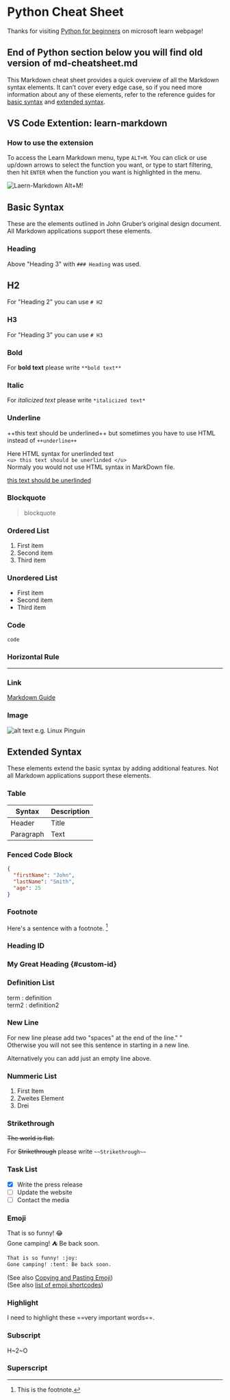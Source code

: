 # Python Cheat Sheet

Thanks for visiting [Python for beginners][beginner-python] on microsoft learn webpage!

[beginner-python]: https://learn.microsoft.com/en-gb/training/paths/beginner-python/

## End of Python section below you will find old version of md-cheatsheet.md

<!-- below is a copy of ../md/md-cheatsheet.md file from 03.12.2024 -->

This Markdown cheat sheet provides a quick overview of all the Markdown syntax elements. It can’t cover every edge case, so if you need more information about any of these elements, refer to the reference guides for [basic syntax](https://www.markdownguide.org/basic-syntax) and [extended syntax](https://www.markdownguide.org/extended-syntax).

## VS Code Extention: learn-markdown

### How to use the extension

To access the Learn Markdown menu, type `ALT+M`. You can click or use up/down arrows to select the function you want, or type to start filtering, then hit `ENTER` when the function you want is highlighted in the menu.

![Laern-Markdown Alt+M!](./images/Learn-Markdown_Alt+M.png "Alt+M")

## Basic Syntax

These are the elements outlined in John Gruber’s original design document. All Markdown applications support these elements.

### Heading

Above "Heading 3" with `### Heading` was used.

<!-- This section provides an overview of 
# H1 - "Heading 1"

For "Heading 1" you can use `# H1`

Markdown syntax -->

## H2

For "Heading 2" you can use `# H2`

### H3

For "Heading 3" you can use `# H3`

### Bold

For **bold text** please write `**bold text**`

### Italic

For *italicized text* please write `*italicized text*`

### Underline

++this text should be underlined++ but sometimes you have to use HTML instead of `++underline++`  

Here HTML syntax for unerlinded text  
`<u> this text should be unerlinded </u>`  
Normaly you would not use HTML syntax in MarkDown file.  

<u>
   this text should be unerlinded
</u>

### Blockquote

> blockquote

### Ordered List

1. First item
2. Second item
3. Third item

### Unordered List

- First item
- Second item
- Third item

### Code

`code`

### Horizontal Rule

---

### Link

[Markdown Guide][beginner-python]

### Image

![alt text e.g. Linux Pinguin][LinuxPinguinImage]

## Extended Syntax

These elements extend the basic syntax by adding additional features. Not all Markdown applications support these elements.

### Table

| Syntax | Description |
| ----------- | ----------- |
| Header | Title |
| Paragraph | Text |

### Fenced Code Block

```json
{
  "firstName": "John",
  "lastName": "Smith",
  "age": 25
}
```

### Footnote

Here's a sentence with a footnote. [^1]

[^1]: This is the footnote.

### Heading ID

### My Great Heading {#custom-id}

### Definition List

term
: definition  
term2
: definition2

### New Line

For new line please add two "spaces" at the end of the line."  "  
Otherwise you will not see this sentence in starting in a new line.

Alternatively you can add just an empty line above.

### Nummeric List

1. First Item
2. Zweites Element
3. Drei

### Strikethrough

~~The world is flat.~~

For ~~Strikethrough~~ please write `~~Strikethrough~~`

### Task List

- [x] Write the press release
- [ ] Update the website
- [ ] Contact the media

### Emoji

That is so funny! :joy:  
Gone camping! :tent: Be back soon.

```txt
That is so funny! :joy:  
Gone camping! :tent: Be back soon.
```

(See also [Copying and Pasting Emoji](https://www.markdownguide.org/extended-syntax/#copying-and-pasting-emoji))  
(See also [list of emoji shortcodes](https://gist.github.com/rxaviers/7360908))

### Highlight

I need to highlight these ==very important words==.

### Subscript

H~2~O

### Superscript

[LinuxPinguinImage]: https://www.markdownguide.org/assets/images/tux.png
